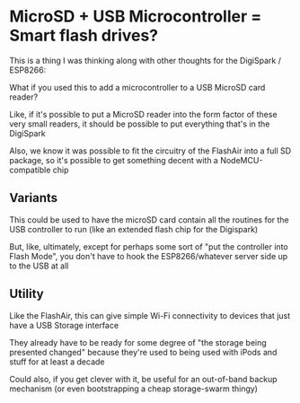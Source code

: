 # MicroSD + USB Microcontroller = Smart flash drives?

This is a thing I was thinking along with other thoughts for the DigiSpark / ESP8266:

What if you used this to add a microcontroller to a USB MicroSD card reader?

Like, if it's possible to put a MicroSD reader into the form factor of these very small readers, it should be possible to put everything that's in the DigiSpark

Also, we know it was possible to fit the circuitry of the FlashAir into a full SD package, so it's possible to get something decent with a NodeMCU-compatible chip

## Variants

This could be used to have the microSD card contain all the routines for the USB controller to run (like an extended flash chip for the Digispark)

But, like, ultimately, except for perhaps some sort of "put the controller into Flash Mode", you don't have to hook the ESP8266/whatever server side up to the USB at all

## Utility

Like the FlashAir, this can give simple Wi-Fi connectivity to devices that just have a USB Storage interface

They already have to be ready for some degree of "the storage being presented changed" because they're used to being used with iPods and stuff for at least a decade

Could also, if you get clever with it, be useful for an out-of-band backup mechanism (or even bootstrapping a cheap storage-swarm thingy)
